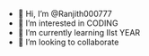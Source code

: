 - 👋 Hi, I’m @Ranjith000777
- 👀 I’m interested in CODING
- 🌱 I’m currently learning IIst YEAR
- 💞️ I’m looking to collaborate


<!---
Ranjith000777/Ranjith000777 is a ✨ special ✨ repository because its `README.md` (this file) appears on your GitHub profile.
You can click the Preview link to take a look at your changes.
--->
